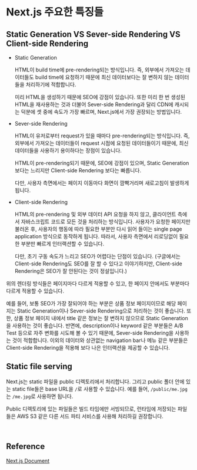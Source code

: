 # Next.js 주요한 특징들

## Static Generation VS Sever-side Rendering VS Client-side Rendering

* Static Generation

  HTML이 build time에 pre-rendering되는 방식입니다. 즉, 외부에서 가져오는 데이터들도 build time에 요청하기 때문에 최신 데이터보다는 잘 변하지 않는 데이터들을 처리하기에 적합합니다.

  미리 HTML을 생성하기 때문에 SEO에 강점이 있습니다. 또한 미리 한 번 생성된 HTML을 재사용하는 것과 더불어 Sever-side Rendering과 달리 CDN에 캐시되는 덕분에 셋 중에 속도가 가장 빠르며, Next.js에서 가장 권장되는 방법입니다.

* Sever-side Rendering

  HTML이 유저로부터 request가 있을 때마다 pre-rendering되는 방식입니다. 즉, 외부에서 가져오는 데이터들이 request 시점에 요청된 데이터들이기 때문에, 최신 데이터들을 사용하기 용이하다는 장점이 있습니다.

  HTML이 pre-rendering되기 때문에, SEO에 강점이 있으며, Static Generation보다는 느리지만 Client-side Rendering 보다는 빠릅니다.

  다만, 사용자 측면에서는 페이지 이동마다 화면이 깜빡거리며 새로고침이 발생하게 됩니다.

* Client-side Rendering

  HTML의 pre-rendering 및 외부 데이터 API 요청을 하지 않고, 클라이언트 측에서 자바스크립트 코드로 모든 것을 처리하는 방식입니다. 사용자가 요청한 페이지만 불러온 후, 사용자의 행동에 따라 필요한 부분만 다시 읽어 들이는 single page application 방식으로 동작하게 됩니다. 따라서, 사용자 측면에서 리로딩없이 필요한 부분만 빠르게 인터랙션할 수 있습니다.

  다만, 초기 구동 속도가 느리고 SEO가 어렵다는 단점이 있습니다. (구글에서는 Client-side Rendering도 SEO를 잘 할 수 있다고 이야기하지만, Client-side Rendering은 SEO가 잘 안된다는 것이 정설입니다.)

위의 렌더링 방식들은 페이지마다 다르게 적용할 수 있고, 한 페이지 안에서도 부분마다 다르게 적용할 수 있습니다.

예를 들어, 보통 SEO가 가장 잘되어야 하는 부분은 상품 정보 페이지이므로 해당 페이지는 Static Generation이나 Sever-side Rendering으로 처리하는 것이 좋습니다. 또한, 상품 정보 페이지 내에서 title 같은 정보는 잘 변하지 않으므로 Static Generation을 사용하는 것이 좋습니다. 반면에, description이나 keyword 같은 부분들은 A/B Test 등으로 자주 변화를 시도해 볼 수 있기 때문에, Sever-side Rendering을 사용하는 것이 적합합니다. 이외의 데이터와 상관없는 navigation bar나 메뉴 같은 부분들은 Client-side Rendering을 적용해 보다 나은 인터랙션을 제공할 수 있습니다.



## Static file serving

Next.js는 static 파일을 public 디렉토리에서 처리합니다. 그리고 public 폴더 안에 있는 static file들은 base URL을 `/`로 사용할 수 있습니다. 예를 들어, `/public/me.jpg`는 `/me.jpg`로 사용하면 됩니다.

Public 디렉토리에 있는 파일들은 빌드 타임에만 서빙되므로, 런타임에 저장되는 파일들은 AWS S3 같은 다른 서드 파티 서비스를 사용해 처리하길 권장합니다.

​    

## Reference

[Next.js Document](https://nextjs.org/learn/basics/navigate-between-pages)
